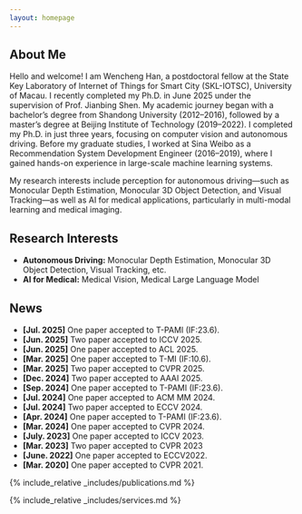 ```yaml
---
layout: homepage
---
```


## About Me
Hello and welcome! I am Wencheng Han, a postdoctoral fellow at the State Key Laboratory of Internet of Things for Smart City (SKL-IOTSC), University of Macau. I recently completed my Ph.D. in June 2025 under the supervision of Prof. Jianbing Shen.
My academic journey began with a bachelor’s degree from Shandong University (2012–2016), followed by a master’s degree at Beijing Institute of Technology (2019–2022). I completed my Ph.D. in just three years, focusing on computer vision and autonomous driving.
Before my graduate studies, I worked at Sina Weibo as a Recommendation System Development Engineer (2016–2019), where I gained hands-on experience in large-scale machine learning systems.

My research interests include perception for autonomous driving—such as Monocular Depth Estimation, Monocular 3D Object Detection, and Visual Tracking—as well as AI for medical applications, particularly in multi-modal learning and medical imaging.


## Research Interests

- **Autonomous Driving:** Monocular Depth Estimation, Monocular 3D Object Detection, Visual Tracking, etc.
- **AI for Medical:** Medical Vision, Medical Large Language Model

## News
- **[Jul. 2025]** One paper accepted to T-PAMI (IF:23.6).
- **[Jun. 2025]** Two paper accepted to ICCV 2025.
- **[Jun. 2025]** One paper accepted to ACL 2025.
- **[Mar. 2025]** One paper accepted to T-MI (IF:10.6).
- **[Mar. 2025]** Two paper accepted to CVPR 2025.
- **[Dec. 2024]** Two paper accepted to AAAI 2025.
- **[Sep. 2024]** One paper accepted to T-PAMI (IF:23.6).
- **[Jul. 2024]** One paper accepted to ACM MM 2024.
- **[Jul. 2024]** Two paper accepted to ECCV 2024.
- **[Apr. 2024]** One paper accepted to T-PAMI (IF:23.6).
- **[Mar. 2024]** One paper accepted to CVPR 2024.
- **[July. 2023]** One paper accepted to ICCV 2023.
- **[Mar. 2023]** Two paper accepted to CVPR 2023
- **[June. 2022]** One paper accepted to ECCV2022.
- **[Mar. 2020]** One paper accepted to CVPR 2021.

{% include_relative _includes/publications.md %}

{% include_relative _includes/services.md %}
